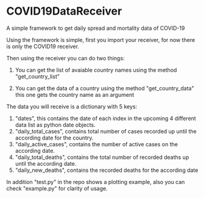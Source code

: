 # COVID19DataReceiver
A simple framework to get daily spread and mortality data of COVID-19

Using the framework is simple, first you import your receiver, 
for now there is only the COVID19 receiver.

Then using the receiver you can do two things:
1. You can get the list of avaiable country names using the method
   "get_country_list"

2. You can get the data of a country using the method
   "get_country_data" this one gets the country name as an argument


The data you will receive is a dictionary with 5 keys:
1. "dates", this contains the date of each index in the upcoming 4 different
    data list as python date objects.
2. "daily_total_cases", contains total number of cases recorded up until the
    according date for the country.
3. "daily_active_cases", contains the number of active cases on
    the according date.
4. "daily_total_deaths", contains the total number of recorded deaths
    up until the according date.
5.  "daily_new_deaths", contains the recorded deaths for the according date

In addition "test.py" in the repo shows a plotting example, also you can
check "example.py" for clarity of usage.
